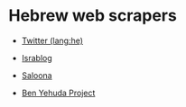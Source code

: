 # Hebrew web scrapers

- [Twitter (lang:he)](https://twitter.com/search?q=lang%3Ahe)

- [Israblog](https://israblog.org)

- [Saloona](https://saloona.co.il)

- [Ben Yehuda Project](https://benyehuda.org)

